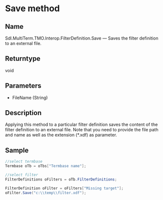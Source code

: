 # Save method
## Name

Sdl.MultiTerm.TMO.Interop.FilterDefinition.Save —           Saves the filter definition to an external file.

## Returntype

void

## Parameters

* FileName (String)

## Description

Applying this method to a particular filter definition saves the content of the filter definition to an external file. Note that you need to provide the file path and name as well as the extension (\*.xdf) as parameter.

## Sample


```cs
//select termbase
Termbase oTb = oTbs["Termbase name"];

//select filter
FilterDefinitions oFilters = oTb.FilterDefinitions;

FilterDefinition oFilter = oFilters["Missing target"];
oFilter.Save("c:\\temp\\filter.xdf");
```